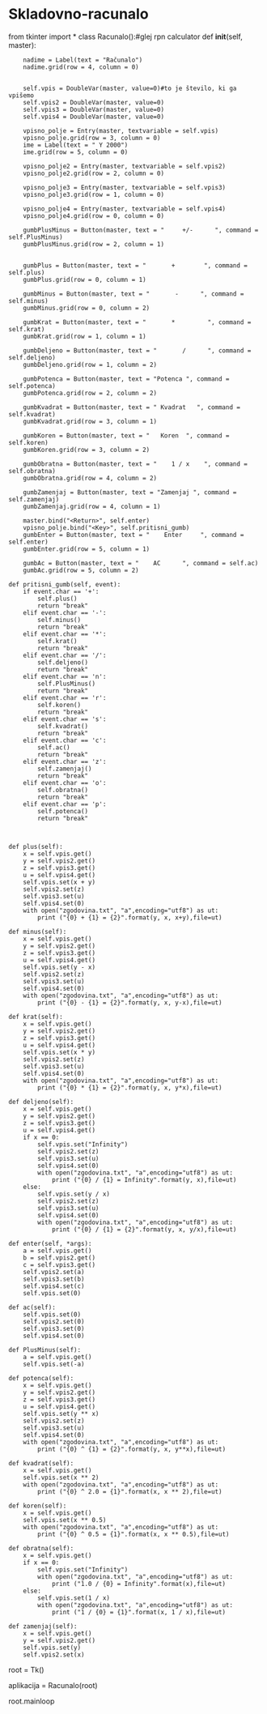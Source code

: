 # Skladovno-racunalo
from tkinter import *
class Racunalo():#glej rpn calculator
    def __init__(self, master):


        


        nadime = Label(text = "Računalo")
        nadime.grid(row = 4, column = 0)

        
        self.vpis = DoubleVar(master, value=0)#to je število, ki ga vpišemo
        self.vpis2 = DoubleVar(master, value=0)
        self.vpis3 = DoubleVar(master, value=0)
        self.vpis4 = DoubleVar(master, value=0)

        vpisno_polje = Entry(master, textvariable = self.vpis)
        vpisno_polje.grid(row = 3, column = 0)
        ime = Label(text = " Y 2000")
        ime.grid(row = 5, column = 0)

        vpisno_polje2 = Entry(master, textvariable = self.vpis2)
        vpisno_polje2.grid(row = 2, column = 0)

        vpisno_polje3 = Entry(master, textvariable = self.vpis3)
        vpisno_polje3.grid(row = 1, column = 0)

        vpisno_polje4 = Entry(master, textvariable = self.vpis4)
        vpisno_polje4.grid(row = 0, column = 0)        
        
        gumbPlusMinus = Button(master, text = "     +/-      ", command = self.PlusMinus)
        gumbPlusMinus.grid(row = 2, column = 1)


        gumbPlus = Button(master, text = "       +        ", command = self.plus)
        gumbPlus.grid(row = 0, column = 1)

        gumbMinus = Button(master, text = "       -      ", command = self.minus)
        gumbMinus.grid(row = 0, column = 2)

        gumbKrat = Button(master, text = "       *         ", command = self.krat)
        gumbKrat.grid(row = 1, column = 1)

        gumbDeljeno = Button(master, text = "       /      ", command = self.deljeno)
        gumbDeljeno.grid(row = 1, column = 2)

        gumbPotenca = Button(master, text = "Potenca ", command = self.potenca)
        gumbPotenca.grid(row = 2, column = 2)

        gumbKvadrat = Button(master, text = " Kvadrat   ", command = self.kvadrat)
        gumbKvadrat.grid(row = 3, column = 1)

        gumbKoren = Button(master, text = "   Koren  ", command = self.koren)
        gumbKoren.grid(row = 3, column = 2)

        gumbObratna = Button(master, text = "    1 / x    ", command = self.obratna)
        gumbObratna.grid(row = 4, column = 2)

        gumbZamenjaj = Button(master, text = "Zamenjaj ", command = self.zamenjaj)
        gumbZamenjaj.grid(row = 4, column = 1)

        master.bind("<Return>", self.enter)
        vpisno_polje.bind("<Key>", self.pritisni_gumb)
        gumbEnter = Button(master, text = "    Enter     ", command = self.enter)
        gumbEnter.grid(row = 5, column = 1)

        gumbAc = Button(master, text = "    AC      ", command = self.ac)
        gumbAc.grid(row = 5, column = 2)

    def pritisni_gumb(self, event):
        if event.char == '+':
            self.plus()
            return "break"
        elif event.char == '-':
            self.minus()
            return "break"
        elif event.char == '*':
            self.krat()
            return "break"
        elif event.char == '/':
            self.deljeno()
            return "break"
        elif event.char == 'n':
            self.PlusMinus()
            return "break"
        elif event.char == 'r':
            self.koren()
            return "break"
        elif event.char == 's':
            self.kvadrat()
            return "break"
        elif event.char == 'c':
            self.ac()
            return "break"
        elif event.char == 'z':
            self.zamenjaj()
            return "break"
        elif event.char == 'o':
            self.obratna()
            return "break"
        elif event.char == 'p':
            self.potenca()
            return "break"   



    def plus(self):
        x = self.vpis.get()
        y = self.vpis2.get()
        z = self.vpis3.get()
        u = self.vpis4.get()
        self.vpis.set(x + y)
        self.vpis2.set(z)
        self.vpis3.set(u)
        self.vpis4.set(0)
        with open("zgodovina.txt", "a",encoding="utf8") as ut:
            print ("{0} + {1} = {2}".format(y, x, x+y),file=ut)

    def minus(self):
        x = self.vpis.get()
        y = self.vpis2.get()
        z = self.vpis3.get()
        u = self.vpis4.get()
        self.vpis.set(y - x)
        self.vpis2.set(z)
        self.vpis3.set(u)
        self.vpis4.set(0)
        with open("zgodovina.txt", "a",encoding="utf8") as ut:
            print ("{0} - {1} = {2}".format(y, x, y-x),file=ut)

    def krat(self):
        x = self.vpis.get()
        y = self.vpis2.get()
        z = self.vpis3.get()
        u = self.vpis4.get()
        self.vpis.set(x * y)
        self.vpis2.set(z)
        self.vpis3.set(u)
        self.vpis4.set(0)
        with open("zgodovina.txt", "a",encoding="utf8") as ut:
            print ("{0} * {1} = {2}".format(y, x, y*x),file=ut)

    def deljeno(self):
        x = self.vpis.get()
        y = self.vpis2.get()
        z = self.vpis3.get()
        u = self.vpis4.get()
        if x == 0:
            self.vpis.set("Infinity")
            self.vpis2.set(z)
            self.vpis3.set(u)
            self.vpis4.set(0)
            with open("zgodovina.txt", "a",encoding="utf8") as ut:
                print ("{0} / {1} = Infinity".format(y, x),file=ut)
        else:
            self.vpis.set(y / x)
            self.vpis2.set(z)
            self.vpis3.set(u)
            self.vpis4.set(0)
            with open("zgodovina.txt", "a",encoding="utf8") as ut:
                print ("{0} / {1} = {2}".format(y, x, y/x),file=ut)

    def enter(self, *args):
        a = self.vpis.get()
        b = self.vpis2.get()
        c = self.vpis3.get()
        self.vpis2.set(a)
        self.vpis3.set(b)
        self.vpis4.set(c)
        self.vpis.set(0)

    def ac(self):
        self.vpis.set(0)
        self.vpis2.set(0)
        self.vpis3.set(0)
        self.vpis4.set(0)

    def PlusMinus(self):
        a = self.vpis.get()
        self.vpis.set(-a)

    def potenca(self):
        x = self.vpis.get()
        y = self.vpis2.get()
        z = self.vpis3.get()
        u = self.vpis4.get()
        self.vpis.set(y ** x)
        self.vpis2.set(z)
        self.vpis3.set(u)
        self.vpis4.set(0)
        with open("zgodovina.txt", "a",encoding="utf8") as ut:
            print ("{0} ^ {1} = {2}".format(y, x, y**x),file=ut)

    def kvadrat(self):
        x = self.vpis.get()
        self.vpis.set(x ** 2)
        with open("zgodovina.txt", "a",encoding="utf8") as ut:
            print ("{0} ^ 2.0 = {1}".format(x, x ** 2),file=ut)

    def koren(self):
        x = self.vpis.get()
        self.vpis.set(x ** 0.5)
        with open("zgodovina.txt", "a",encoding="utf8") as ut:
            print ("{0} ^ 0.5 = {1}".format(x, x ** 0.5),file=ut)

    def obratna(self):
        x = self.vpis.get()
        if x == 0:
            self.vpis.set("Infinity")
            with open("zgodovina.txt", "a",encoding="utf8") as ut:
                print ("1.0 / {0} = Infinity".format(x),file=ut)
        else:
            self.vpis.set(1 / x)
            with open("zgodovina.txt", "a",encoding="utf8") as ut:
                print ("1 / {0} = {1}".format(x, 1 / x),file=ut)

    def zamenjaj(self):
        x = self.vpis.get()
        y = self.vpis2.get()
        self.vpis.set(y)
        self.vpis2.set(x)


    
root = Tk()

aplikacija = Racunalo(root)

root.mainloop
